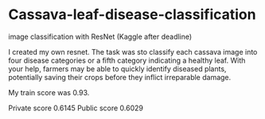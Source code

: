 # Cassava-leaf-disease-classification
image classification with ResNet (Kaggle after deadline)

I created my own resnet.
The task was sto classify each cassava image into four disease categories or a fifth category indicating a healthy leaf. With your help, farmers may be able to quickly identify diseased plants, potentially saving their crops before they inflict irreparable damage.

My train score was 0.93.

Private score 0.6145 Public score 0.6029
